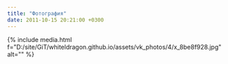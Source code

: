 ```yaml
---
title: "Фотография"
date: 2011-10-15 20:21:00 +0300
---
```



{% include media.html f="D:/site/GiT/whiteldragon.github.io/assets/vk_photos/4/x_8be8f928.jpg" alt="" %}
